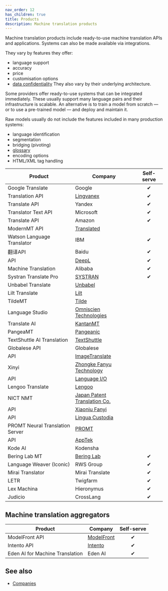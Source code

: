 ```yaml
---
nav_order: 12
has_children: true
title: Products
description: Machine translation products
---
```


Machine translation products include ready-to-use machine translation APIs and applications.  Systems can also be made available via integrations.

They vary by features they offer:
- language support
- accuracy
- price
- customisation options
- [data confidentiality](data-confidentiality.md)
They also vary by their underlying architecture.

Some providers offer ready-to-use systems that can be integrated immediately.  These usually support many language pairs and their infrastructure is scalable.  An alternative is to train a model from scratch — or to use a pre-trained model — and deploy and maintain it.

Raw models usually do not include the features included in many production systems:
- language identification
- segmentation
- bridging (pivoting)
- [glossary](../customisation/glossaries.md)
- encoding options
- HTML/XML tag handling


| Product | Company | Self-serve |
| --- | --- | :-: |
| Google Translate | Google | &#10004; |
| Translation API | [Lingvanex](/../industry/companies.md#lingvanex) | &#10004; |
| Translate API | Yandex | &#10004; |
| Translator Text API | Microsoft | &#10004; |
| Translate API | Amazon | &#10004; |
| ModernMT API | [Translated](/../industry/companies.md#translated) | |
| Watson Language Translator | IBM | &#10004; |
| 翻译API | Baidu | &#10004; |
| API | [DeepL](/../industry/companies.md#deepl) | &#10004; |
| Machine Translation | Alibaba | &#10004; |
| Systran Translate Pro | [SYSTRAN](/../industry/companies.md#systran) | &#10004; |
| Unbabel Translate | [Unbabel](/../industry/companies.md#unbabel) | |
| Lilt Translate | [Lilt](/../industry/companies.md#lilt) | |
| TildeMT | [Tilde](/../industry/companies.md#tilde) | |
| Language Studio | [Omniscien Technologies](/../industry/companies.md#omniscien-technologies) | |
| Translate AI | [KantanMT](/../industry/companies.md#kantanmt) | |
| PangeaMT | [Pangeanic](/../industry/companies.md#pangeanic) | |
| TextShuttle AI Translation | [TextShuttle](/../industry/companies.md#textshuttle) | |
| Globalese API | Globalese | |
| API | [ImageTranslate](/../industry/companies.md#imagetranslate) | |
| Xinyi | [Zhongke Fanyu Technology](/../industry/companies.md#zhongke-fanyu-technology) | |
| API | [Language I/O](/../industry/companies.md#language-io) | |
| Lengoo Translate | [Lengoo](/../industry/companies.md#lengoo) | |
| NICT NMT | [Japan Patent Translation Co.](/../industry/companies.md#japan-patent-translation-co) | |
| API | [Xiaoniu Fanyi](/../industry/companies.md#xiaoniu-fanyi) | |
| API | [Lingua Custodia](/../industry/companies.md#lingua-custodia) | |
| PROMT Neural Translation Server | [PROMT](/../industry/companies.md#promt) | |
| API | [AppTek](/../industry/companies.md#apptek) | |
| Kode AI | Kodensha | |
| Bering Lab MT | [Bering Lab](/../industry/companies.md#bering-lab) | &#10004; |
| Language Weaver (Iconic) | RWS Group | &#10004; |
| Mirai Translator | Mirai Translate | &#10004; |
| LETR | Twigfarm | &#10004; |
| Lex Machina | Hieronymus | &#10004; |
| Judicio | CrossLang | &#10004; |


## Machine translation aggregators

| Product | Company | Self-serve |
| --- | --- | :-: |
| ModelFront API | [ModelFront](/../industry/companies.md#modelfront) | &#10004; |
| Intento API | [Intento](/../industry/companies.md#intento) | &#10004; |
| Eden AI for Machine Translation | Eden AI | &#10004; |


## See also

- [Companies](/../industry/companies.md)
